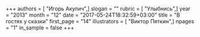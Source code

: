 +++
authors = [ "Игорь Акулич",]
slogan = ""
rubric = [ "Улыбнись",]
year = "2013"
month = "12"
date = "2017-05-24T18:32:59+03:00"
title = "В гостях у сказки"
first_page = "14"
illustrators = [ "Виктор Пяткин",]
npages = "1"
in_sample = false
+++
